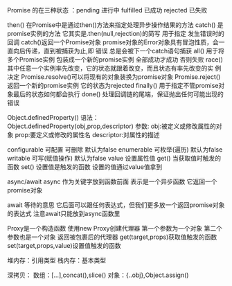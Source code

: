 Promise 的在三种状态 ：pending 进行中   fulfilled 已成功  rejected 已失败

then()  在Promise中是通过then()方法来指定处理异步操作结果的方法
catch() 是promise实例的方法 它其实是.then(null,rejection)的简写 用于指定         发生错误时的回调   catch()返回一个Promise对象
    promise对象的Error对象具有冒泡性质，会一直向后传递，直到被捕获为止,即 错误       总是会被下一个catch语句捕获
all() 用于将多个Promise实例 包装成一个新的promise实例  全部成功才成功 否则失败
race() 其中任意一个实例率先改变，它的状态就跟着改变，而且状态有率先改变的实        例决定
Promise.resolve()可以将现有的对象装换为promise对象
Promise.reject() 返回一个新的promise实例 它的状态为rejected
finally() 用于指定不管promise对象最后的状态如何都会执行
done() 处理回调链的尾端，保证抛出任何可能出现的错误

Object.definedProperty()
语法： Object.definedProperty(obj,prop,descriptor)
参数:  obj:被定义或修改属性的对象
       prop:要定义或修改的属性名
       descriptor:对属性的描述

configurable 可配置 可删除  默认为false
enumerable  可枚举(遍历)  默认为false
writable   可写(赋值操作)  默认为false
value 设置属性值 
get() 当获取值时触发的函数
set() 设置值是触发的函数 设置的值通过value值拿到

async/await
async 作为关键字放到函数前面 表示是一个异步函数  它返回一个promise对象

await 等待的意思 它后面可以跟任何表达式，但我们更多放一个返回promise对象的表达式  注意await只能放到async函数里 

Proxy是一个构造函数 使用new Proxy创建代理器 第一个参数为一个对象 第二个参数也是一个对象 返回被包裹后的代理器
get(target,props)获取值触发的函数
set(target,props,value)设置值触发的函数

堆内存：引用类型
栈内存：基本类型

深拷贝：
 数组：[...],concat(),slice()
 对象：{..obj},Object.assign()
